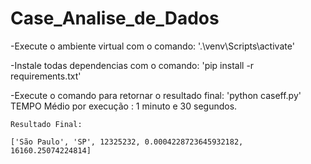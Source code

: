 # Case_Analise_de_Dados

-Execute o ambiente virtual com o comando:
  '.\venv\Scripts\activate'

-Instale todas dependencias com o comando:
  'pip install -r requirements.txt'
  
 -Execute o comando para retornar o resultado final:
    'python caseff.py'
    TEMPO Médio por execução : 1 minuto e 30 segundos.
    
    
    Resultado Final:
    
    ['São Paulo', 'SP', 12325232, 0.0004228723645932182, 16160.25074224814]
    
    
